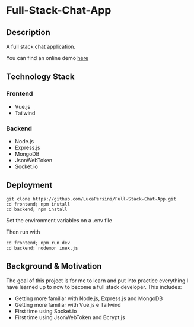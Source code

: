 # Full-Stack-Chat-App

## Description

A full stack chat application.

You can find an online demo [here](https://654786513959ee3ffd8e0017--tubular-truffle-ca4b35.netlify.app/)

## Technology Stack

### Frontend

  - Vue.js
  - Tailwind

### Backend

  - Node.js
  - Express.js
  - MongoDB
  - JsonWebToken
  - Socket.io

## Deployment

```shell
git clone https://github.com/LucaPersini/Full-Stack-Chat-App.git
cd frontend; npm install
cd backend; npm install
```
Set the environment variables on a .env file

Then run with

```shell
cd frontend; npm run dev
cd backend; nodemon inex.js
```

## Background & Motivation

The goal of this project is for me to learn and put into practice everything I have learned up to now to become a full stack developer. This includes:

  - Getting more familiar with Node.js, Express.js and MongoDB
  - Getting more familiar with Vue.js e Tailwind
  - First time using Socket.io
  - First time using JsonWebToken and Bcrypt.js

